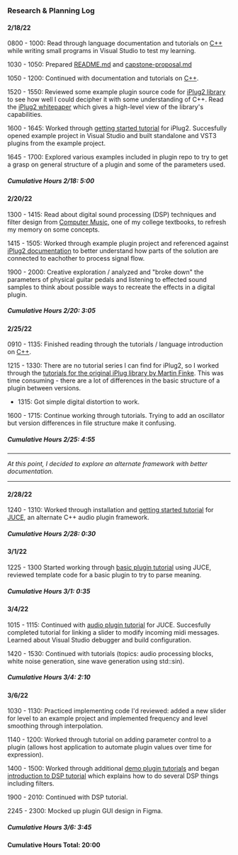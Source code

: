 ### Research & Planning Log
#### 2/18/22
0800 - 1000: Read through language documentation and tutorials on [C++](www.cplusplus.com) while writing small programs in Visual Studio to test my learning.

1030 - 1050: Prepared [README.md](./README.md) and [capstone-proposal.md](./capstone-proposal.md)

1050 - 1200: Continued with documentation and tutorials on [C++](www.cplusplus.com).

1520 - 1550: Reviewed some example plugin source code for [iPlug2 library](https://iplug2.github.io/) to see how well I could decipher it with some understanding of C++. Read the [iPlug2 whitepaper](https://raw.githubusercontent.com/iPlug2/iPlug2/master/Documentation/Papers/WAC2018.pdf) which gives a high-level view of the library's capabilities.

1600 - 1645: Worked through [getting started tutorial](https://github.com/iPlug2/iPlug2/wiki/02_Getting_started_windows) for iPlug2. Succesfully opened example project in Visual Studio and built standalone and VST3 plugins from the example project.

1645 - 1700: Explored various examples included in plugin repo to try to get a grasp on general structure of a plugin and some of the parameters used.

##### Cumulative Hours 2/18: 5:00

#### 2/20/22
1300 - 1415: Read about digital sound processing (DSP) techniques and filter design from [Computer Music](https://www.amazon.com/Computer-Music-Synthesis-Composition-Performance/dp/0028646827), one of my college textbooks, to refresh my memory on some concepts.

1415 - 1505: Worked through example plugin project and referenced against [iPlug2 documentation](https://iplug2.github.io/iPlug2/index.html) to better understand how parts of the solution are connected to eachother to process signal flow.

1900 - 2000: Creative exploration / analyzed and "broke down" the parameters of physical guitar pedals and listening to effected sound samples to think about possible ways to recreate the effects in a digital plugin.

##### Cumulative Hours 2/20: 3:05

#### 2/25/22
0910 - 1135: Finished reading through the tutorials / language introduction on [C++](www.cplusplus.com).

1215 - 1330: There are no tutorial series I can find for iPlug2, so I worked through the [tutorials for the original iPlug library by Martin Finke](http://www.martin-finke.de/blog/tags/making_audio_plugins.html). This was time consuming - there are a lot of differences in the basic structure of a plugin between versions.
* 1315: Got simple digital distortion to work.

1600 - 1715: Continue working through tutorials. Trying to add an oscillator but version differences in file structure make it confusing.

##### Cumulative Hours 2/25: 4:55
---
_At this point, I decided to explore an alternate framework with better documentation._

---

#### 2/28/22
1240 - 1310: Worked through installation and [getting started tutorial](https://docs.juce.com/master/tutorial_new_projucer_project.html) for [JUCE](https://juce.com/), an alternate C++ audio plugin framework.

##### Cumulative Hours 2/28: 0:30

#### 3/1/22
1225 - 1300 Started working through [basic plugin tutorial](https://docs.juce.com/master/tutorial_create_projucer_basic_plugin.html) using JUCE, reviewed template code for a basic plugin to try to parse meaning.

##### Cumulative Hours 3/1: 0:35

#### 3/4/22
1015 - 1115: Continued with [audio plugin tutorial](https://docs.juce.com/master/tutorial_create_projucer_basic_plugin.html) for JUCE. Succesfully completed tutorial for linking a slider to modify incoming midi messages. Learned about Visual Studio debugger and build configuration.

1420 - 1530: Continued with tutorials (topics: audio processing blocks, white noise generation, sine wave generation using std::sin).

##### Cumulative Hours 3/4: 2:10

#### 3/6/22
1030 - 1130: Practiced implementing code I'd reviewed: added a new slider for level to an example project and implemented frequency and level smoothing through interpolation.

1140 - 1200: Worked through tutorial on adding parameter control to a plugin (allows host application to automate plugin values over time for expression).

1400 - 1500: Worked through additional [demo plugin tutorials](https://docs.juce.com/master/tutorial_plugin_examples.html) and began [introduction to DSP tutorial](https://docs.juce.com/master/tutorial_dsp_introduction.html) which explains how to do several DSP things including filters.

1900 - 2010: Continued with DSP tutorial.

2245 - 2300: Mocked up plugin GUI design in Figma.

##### Cumulative Hours 3/6: 3:45

#### Cumulative Hours Total: 20:00